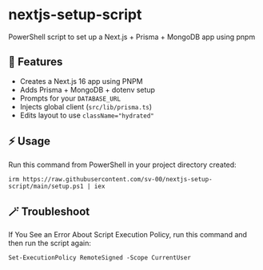 # nextjs-setup-script
PowerShell script to set up a Next.js + Prisma + MongoDB app using pnpm

## 🧩 Features

- Creates a Next.js 16 app using PNPM
- Adds Prisma + MongoDB + dotenv setup
- Prompts for your `DATABASE_URL`
- Injects global client (`src/lib/prisma.ts`)
- Edits layout to use `className="hydrated"`

## ⚡ Usage

Run this command from PowerShell in your project directory created:

```irm https://raw.githubusercontent.com/sv-00/nextjs-setup-script/main/setup.ps1 | iex```


## 🪄 Troubleshoot

If You See an Error About Script Execution Policy, run this command and then run the script again:

```Set-ExecutionPolicy RemoteSigned -Scope CurrentUser```

